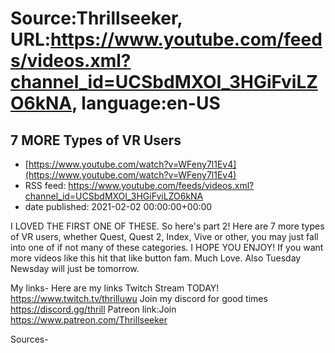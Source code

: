 # Source:Thrillseeker, URL:https://www.youtube.com/feeds/videos.xml?channel_id=UCSbdMXOI_3HGiFviLZO6kNA, language:en-US

## 7 MORE Types of VR Users
 - [https://www.youtube.com/watch?v=WFeny7l1Ev4](https://www.youtube.com/watch?v=WFeny7l1Ev4)
 - RSS feed: https://www.youtube.com/feeds/videos.xml?channel_id=UCSbdMXOI_3HGiFviLZO6kNA
 - date published: 2021-02-02 00:00:00+00:00

I LOVED THE FIRST ONE OF THESE. So here's part 2! Here are 7 more types of VR users, whether Quest, Quest 2, Index, Vive or other, you may just fall into one of if not many of these categories.  I HOPE YOU ENJOY! If you want more videos like this hit that like button fam. Much Love. Also Tuesday Newsday will just be tomorrow. 

My links-
Here are my links
Twitch Stream TODAY!
https://www.twitch.tv/thrilluwu
Join my discord for good times
https://discord.gg/thrill
Patreon link:Join
https://www.patreon.com/Thrillseeker


Sources-

